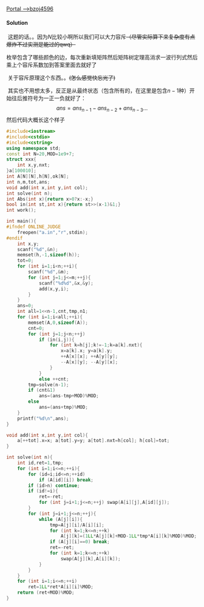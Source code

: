 [Portal -->bzoj4596](https://www.lydsy.com/JudgeOnline/problem.php?id=4596)

#### Solution

​	这题的话。。因为$N$比较小啊所以我们可以大力容斥~~（尽管实际算下来复杂度有点爆炸不过实测是能过的qwq）~~

​	枚举包含了哪些颜色的边，每次重新填矩阵然后矩阵树定理高消求一波行列式然后乘上个容斥系数加到答案里面去就好了

​	关于容斥原理这个东西。。~~(怎么感觉快忘光了)~~

​	其实也不用想太多，反正是从最终状态（包含所有的，在这里是包含$n-1$种）开始往后推符号为一正一负就好了：
$$
ans=ans_{n-1}-ans_{n-2}+ans_{n-3}...
$$
​	然后代码大概长这个样子

```C++
#include<iostream>
#include<cstdio>
#include<cstring>
using namespace std;
const int N=20,MOD=1e9+7;
struct xxx{
	int x,y,nxt;
}a[100010];
int A[N][N],h[N],ok[N];
int n,m,tot,ans;
void add(int x,int y,int col);
int solve(int n);
int Abs(int x){return x>0?x:-x;}
bool in(int st,int x){return st>>(x-1)&1;}
int work();

int main(){
#ifndef ONLINE_JUDGE
	freopen("a.in","r",stdin);
#endif
	int x,y;
	scanf("%d",&n);
	memset(h,-1,sizeof(h));
	tot=0;
	for (int i=1;i<n;++i){
		scanf("%d",&m);
		for (int j=1;j<=m;++j){
			scanf("%d%d",&x,&y);
			add(x,y,i);
		}
	}
	ans=0;
	int all=1<<n-1,cnt,tmp,n1;
	for (int i=1;i<all;++i){
		memset(A,0,sizeof(A));
		cnt=0;
		for (int j=1;j<n;++j)
			if (in(i,j)){
				for (int k=h[j];k!=-1;k=a[k].nxt){
					x=a[k].x; y=a[k].y;
					++A[x][x]; ++A[y][y];
					--A[x][y]; --A[y][x];
				}
			}
			else ++cnt;
		tmp=solve(n-1);
		if (cnt&1) 
			ans=(ans-tmp+MOD)%MOD;
		else 
			ans=(ans+tmp)%MOD;
	}
	printf("%d\n",ans);
}

void add(int x,int y,int col){
	a[++tot].x=x; a[tot].y=y; a[tot].nxt=h[col]; h[col]=tot;
}

int solve(int n){
	int id,ret=1,tmp;
	for (int i=1;i<=n;++i){
		for (id=i;id<=n;++id)
			if (A[id][i]) break;
		if (id>n) continue;
		if (id!=i){
			ret=-ret;
			for (int j=i+1;j<=n;++j) swap(A[i][j],A[id][j]);
		}
		for (int j=i+1;j<=n;++j){
			while (A[j][i]){
				tmp=A[j][i]/A[i][i];
				for (int k=1;k<=n;++k)
					A[j][k]=(1LL*A[j][k]+MOD-1LL*tmp*A[i][k]%MOD)%MOD;
				if (A[j][i]==0) break;
				ret=-ret;
				for (int k=1;k<=n;++k)
					swap(A[j][k],A[i][k]);
			}
		}
	}
	for (int i=1;i<=n;++i)
		ret=1LL*ret*A[i][i]%MOD;
	return (ret+MOD)%MOD;
}
```

